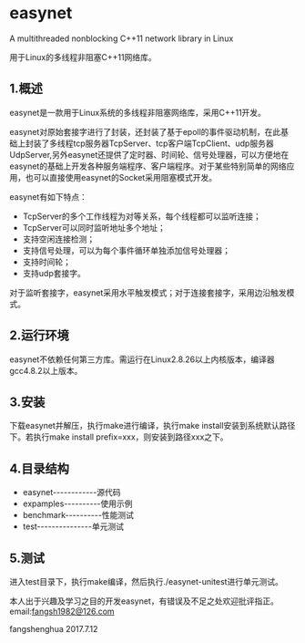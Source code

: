 # easynet
A multithreaded nonblocking C++11 network library in Linux

用于Linux的多线程非阻塞C++11网络库。

## 1.概述
easynet是一款用于Linux系统的多线程非阻塞网络库，采用C++11开发。

easynet对原始套接字进行了封装，还封装了基于epoll的事件驱动机制，在此基础上封装了多线程tcp服务器TcpServer、tcp客户端TcpClient、udp服务器UdpServer,另外easynet还提供了定时器、时间轮、信号处理器，可以方便地在easynet的基础上开发各种服务端程序、客户端程序。对于某些特别简单的网络应用，也可以直接使用easynet的Socket采用阻塞模式开发。

easynet有如下特点：
+ TcpServer的多个工作线程为对等关系，每个线程都可以监听连接；
+ TcpServer可以同时监听地址多个地址；
+ 支持空闲连接检测；
+ 支持信号处理，可以为每个事件循环单独添加信号处理器；
+ 支持时间轮；
+ 支持udp套接字。

对于监听套接字，easynet采用水平触发模式；对于连接套接字，采用边沿触发模式。

## 2.运行环境
easynet不依赖任何第三方库。需运行在Linux2.8.26以上内核版本，编译器gcc4.8.2以上版本。

## 3.安装
下载easynet并解压，执行make进行编译，执行make install安装到系统默认路径下。若执行make install prefix=xxx，则安装到路径xxx之下。

## 4.目录结构
+ easynet------------源代码
+ expamples----------使用示例
+ benchmark----------性能测试
+ test---------------单元测试

## 5.测试
进入test目录下，执行make编译，然后执行./easynet-unitest进行单元测试。


本人出于兴趣及学习之目的开发easynet，有错误及不足之处欢迎批评指正。
email:fangsh1982@126.com

fangshenghua
2017.7.12
